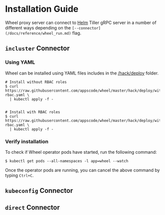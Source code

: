 # Installation Guide

Wheel proxy server can connect to [Helm](https://github.com/kubernetes/helm) Tiller gRPC server in a number of different ways depending on the `[--connector](/docs/reference/wheel_run.md)` flag.


## `incluster` Connector

### Using YAML
Wheel can be installed using YAML files includes in the [/hack/deploy](/hack/deploy) folder.

```console
# Install without RBAC roles
$ curl https://raw.githubusercontent.com/appscode/wheel/master/hack/deploy/without-rbac.yaml \
  | kubectl apply -f -


# Install with RBAC roles
$ curl https://raw.githubusercontent.com/appscode/wheel/master/hack/deploy/with-rbac.yaml \
  | kubectl apply -f -
```

### Verify installation
To check if Wheel operator pods have started, run the following command:
```console
$ kubectl get pods --all-namespaces -l app=wheel --watch
```

Once the operator pods are running, you can cancel the above command by typing `Ctrl+C`.


## `kubeconfig` Connector


## `direct` Connector

